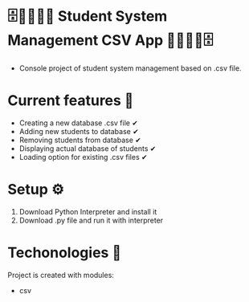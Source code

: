 # 🗄️👨‍💼👩‍💼 Student System Management CSV App 👩‍💼👨‍💼🗄️
- Console project of student system management based on .csv file. 

# Current features 📝
- Creating a new database .csv file ✔
- Adding new students to database ✔
- Removing students from database ✔
- Displaying actual database of students ✔
- Loading option for existing .csv files ✔
# Setup ⚙️
1. Download Python Interpreter and install it
2. Download .py file and run it with interpreter

# Techonologies 📙
Project is created with modules:
- csv
